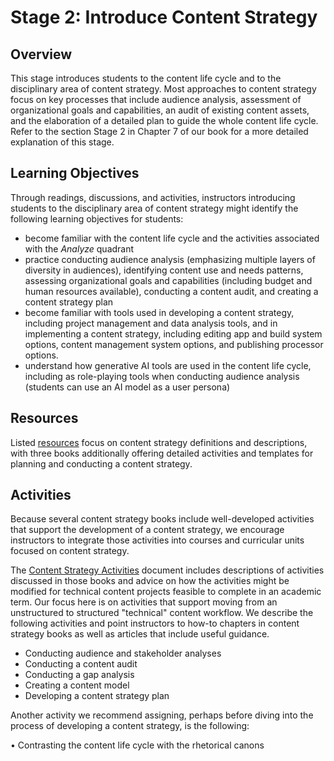 # Stage 2: Introduce Content Strategy

## Overview
This stage introduces students to the content life cycle and to the disciplinary area of content strategy. Most approaches to content strategy focus on key processes that include audience analysis, assessment of organizational goals and capabilities, an audit of existing content assets, and the elaboration of a detailed plan to guide the whole content life cycle. Refer to the section Stage 2 in Chapter 7 of our book for a more detailed explanation of this stage.

## Learning Objectives
Through readings, discussions, and activities, instructors introducing students to the disciplinary area of content strategy might identify the following learning objectives for students:

* become familiar with the content life cycle and the activities associated with the *Analyze* quadrant
* practice conducting audience analysis (emphasizing multiple layers of diversity in audiences), identifying content use and needs patterns, assessing organizational goals and capabilities (including budget and human resources available), conducting a content audit, and creating a content strategy plan
* become familiar with tools used in developing a content strategy, including project management and data analysis tools, and in implementing a content strategy, including editing app and build system options, content management system options, and publishing processor options.
* understand how generative AI tools are used in the content life cycle, including as role-playing tools when conducting audience analysis (students can use an AI model as a user persona)

## Resources
Listed [resources](resources.md) focus on content strategy definitions and descriptions, with three books additionally offering detailed activities and templates for planning and conducting a content strategy. 

## Activities
Because several content strategy books include well-developed activities that support the development of a content strategy, we encourage instructors to integrate those activities into courses and curricular units focused on content strategy. 

The [Content Strategy Activities](contentstrategyactivities.md) document includes descriptions of activities discussed in those books and advice on how the activities might be modified for technical content projects feasible to complete in an academic term. Our focus here is on activities that support moving from an unstructured to structured "technical" content workflow. We describe the following activities and point instructors to how-to chapters in content strategy books as well as articles that include useful guidance.

* Conducting audience and stakeholder analyses
* Conducting a content audit
* Conducting a gap analysis
* Creating a content model
* Developing a content strategy plan

Another activity we recommend assigning, perhaps before diving into the process of developing a content strategy, is the following: 

•	Contrasting the content life cycle with the rhetorical canons

